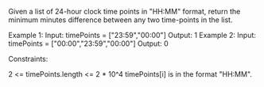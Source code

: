 Given a list of 24-hour clock time points in "HH:MM" format, return the
minimum minutes difference between any two time-points in the list.

Example 1:
Input: timePoints = ["23:59","00:00"]
Output: 1
Example 2:
Input: timePoints = ["00:00","23:59","00:00"]
Output: 0


Constraints:


2 <= timePoints.length <= 2 * 10^4
timePoints[i] is in the format "HH:MM".




